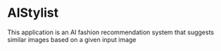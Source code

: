 # AIStylist


This application is an AI fashion recommendation system that suggests similar images based on a given input image
